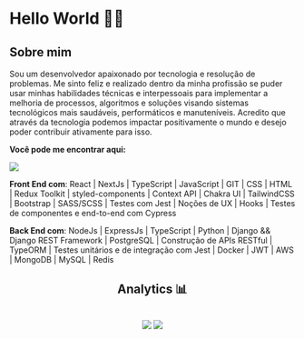 <h1>Hello World 🙋‍♂️</h1>

<h2>Sobre mim</h2>
<p>Sou um desenvolvedor apaixonado por tecnologia e resolução de problemas. Me sinto feliz e realizado dentro da minha profissão se puder usar minhas habilidades técnicas e interpessoais para implementar a melhoria de processos, algoritmos e soluções visando sistemas tecnológicos mais saudáveis, performáticos e manuteníveis. Acredito que através da tecnologia podemos impactar positivamente o mundo e desejo poder contribuir ativamente para isso.</p>
<p><strong>Você pode me encontrar aqui:</strong><p>
<a href="https://www.linkedin.com/in/isaac-xavier-dev/"><img src="https://img.shields.io/badge/LinkedIn-008BF1?logo=linkedin&logoColor=white&style=for-the-badge"/></a>

<strong>Front End com</strong>: React | NextJs | TypeScript | JavaScript | GIT | CSS | HTML | Redux Toolkit | styled-components | Context API | Chakra UI | TailwindCSS | Bootstrap | SASS/SCSS | Testes com Jest | Noções de UX | Hooks | Testes de componentes e end-to-end com Cypress

<strong>Back End com</strong>: NodeJs | ExpressJs | TypeScript | Python | Django && Django REST Framework | PostgreSQL | Construção de APIs RESTful | TypeORM | Testes unitários e de integração com Jest | Docker | JWT | AWS | MongoDB | MySQL | Redis

<div align="center" direction="column">
<h2>Analytics 📊<h2>
<img src="https://github-readme-stats.vercel.app/api?username=zaquinn&show_icons=true&theme=tokyonight"/>
<img src="https://github-readme-stats.vercel.app/api/top-langs/?username=zaquinn&theme=tokyonight"/>
</div>
